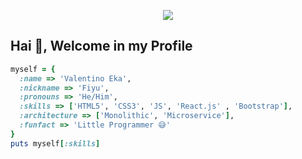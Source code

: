 <p align="center">
  <img src="https://64.media.tumblr.com/66ebcbe81725aa3a846e8ccd303e735f/tumblr_osv0xpm4F61tmp0dno1_500.gif">
</p>

## Hai 👋, Welcome in my Profile

```rb
myself = {
  :name => 'Valentino Eka',
  :nickname => 'Fiyu',
  :pronouns => 'He/Him',
  :skills => ['HTML5', 'CSS3', 'JS', 'React.js' , 'Bootstrap'],
  :architecture => ['Monolithic', 'Microservice'],
  :funfact => 'Little Programmer 😅'
}
puts myself[:skills]
```
